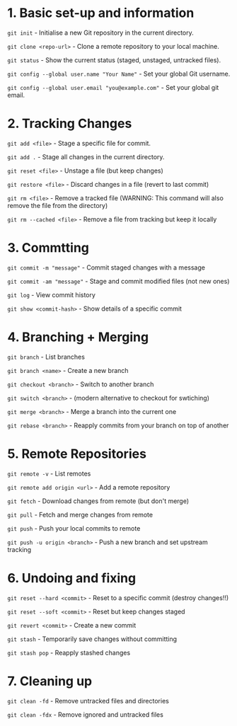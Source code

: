 # 1. Basic set-up and information 


`git init` - Initialise a new Git repository in the current directory.

`git clone <repo-url>` - Clone a remote repository to your local machine.

`git status` - Show the current status (staged, unstaged, untracked files).

`git config --global user.name "Your Name"` - Set your global Git username.

`git config --global user.email "you@example.com"` - Set your global git email.  

# 2. Tracking Changes

`git add <file>` - Stage a specific file for commit.

`git add .` - Stage all changes in the current directory.

`git reset <file>` - Unstage a file (but keep changes)

`git restore <file>` - Discard changes in a file (revert to last commit)

`git rm <file>` - Remove a tracked file (WARNING: This command will also remove the file from the directory)

`git rm --cached <file>` - Remove a file from tracking but keep it locally

# 3. Commtting 

`git commit -m "message"` - Commit staged changes with a message

`git commit -am "message"` - Stage and commit modified files (not new ones)

`git log` - View commit history

`git show <commit-hash>` - Show details of a specific commit

# 4. Branching + Merging

`git branch` - List branches 

`git branch <name>` - Create a new branch

`git checkout <branch>` - Switch to another branch

`git switch <branch>` - (modern alternative to checkout for swtiching)

`git merge <branch>` - Merge a branch into the current one

`git rebase <branch>` - Reapply commits from your branch on top of another 

# 5. Remote Repositories

`git remote -v` - List remotes

`git remote add origin <url>` - Add a remote repository

`git fetch` - Download changes from remote (but don't merge)

`git pull` - Fetch and merge changes from remote

`git push` - Push your local commits to remote

`git push -u origin <branch>` - Push a new branch and set upstream tracking

# 6. Undoing and fixing

`git reset --hard <commit>` - Reset to a specific commit (destroy changes!!)

`git reset --soft <commit>` - Reset but keep changes staged

`git revert <commit>` - Create a new commit

`git stash` - Temporarily save changes without committing

`git stash pop` - Reapply stashed changes

# 7. Cleaning up

`git clean -fd` - Remove untracked files and directories

`git clean -fdx` - Remove ignored and untracked files
